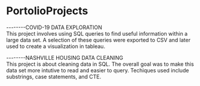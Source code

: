 # PortolioProjects

--------COVID-19 DATA EXPLORATION  
This project involves using SQL queries to find useful information within a large data set.  A selection of these queries were exported to CSV and later used to create a visualization in tableau.


--------NASHVILLE HOUSING DATA CLEANING                        
This project is about cleaning data in SQL.  The overall goal was to make this data set more intutive to read and easier to query.  Techiques used include substrings, case statements, and CTE.       
